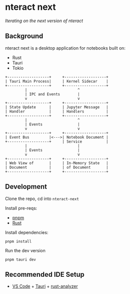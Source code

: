 # nteract next

_Iterating on the next version of nteract_

## Background

nteract next is a desktop application for notebooks built on:

* Rust
* Tauri
* Tokio


```
+-------------------+     +-------------------+
| Tauri Main Process|     | Kernel Sidecar    |
+-------------------+     +-------------------+
         |                       ^
         | IPC and Events        |
         v                       v
+-------------------+     +-------------------+
| State Update      |     | Jupyter Message   |
| Handler           |     | Handlers          |
+-------------------+     +-------------------+
         |                       ^
         | Events                |
         v                       v
+-------------------+     +-------------------+
| Event Bus         |<--->| Notebook Document |
+-------------------+     | Service           |
         |                       |
         | Events                |
         v                       v
+-------------------+     +-------------------+
| Web View of       |     | In-Memory State   |
| Document          |     | of Document       |
+-------------------+     +-------------------+
```

## Development

Clone the repo, cd into `nteract-next`

Install pre-reqs:

- [pnpm](https://pnpm.io/installation)
- [Rust](https://www.rust-lang.org/tools/install)

Install dependencies:

```
pnpm install
```

Run the dev version

```
pnpm tauri dev
```


## Recommended IDE Setup

- [VS Code](https://code.visualstudio.com/) + [Tauri](https://marketplace.visualstudio.com/items?itemName=tauri-apps.tauri-vscode) + [rust-analyzer](https://marketplace.visualstudio.com/items?itemName=rust-lang.rust-analyzer)
